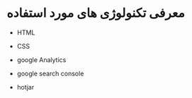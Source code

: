 # معرفی تکنولوژی های مورد استفاده

- HTML
- CSS

- google Analytics
- google search console
- hotjar

